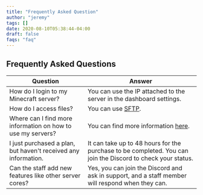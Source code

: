 ```yaml
---
title: "Frequently Asked Question"
author: "jeremy"
tags: []
date: 2020-08-10T05:38:44-04:00
draft: false
faqs: "faq"
---
```




## Frequently Asked Questions

| Question                                                      | Answer                                                                                                    |
| ------------------------------------------------------------- | --------------------------------------------------------------------------------------------------------- |
| How do I login to my Minecraft server?                         | You can use the IP attached to the server in the dashboard settings.                                       |
| How do I access files?                                        | You can use [SFTP](https://mcserverhosting.net/faqs/how-to-access-files-using-winscp/).                    |
| Where can I find more information on how to use my servers?    | You can find more information [here](https://mcserverhosting.net/faqs).                                    |
| I just purchased a plan, but haven't received any information. | It can take up to 48 hours for the purchase to be completed. You can join the Discord to check your status. |
| Can the staff add new features like other server cores?        | Yes, you can join the Discord and ask in support, and a staff member will respond when they can.             |

